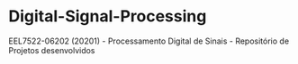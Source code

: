 # Digital-Signal-Processing
EEL7522-06202 (20201) - Processamento Digital de Sinais - Repositório de Projetos desenvolvidos
